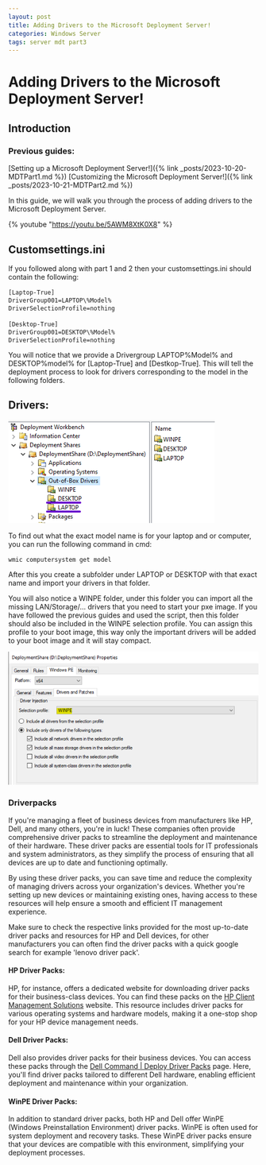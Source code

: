 ```yaml
---
layout: post
title: Adding Drivers to the Microsoft Deployment Server!
categories: Windows Server
tags: server mdt part3
---
```


# Adding Drivers to the Microsoft Deployment Server!

## Introduction

### Previous guides:

[Setting up a Microsoft Deployment Server!]({% link _posts/2023-10-20-MDTPart1.md %})
[Customizing the Microsoft Deployment Server!]({% link _posts/2023-10-21-MDTPart2.md %})

In this guide, we will walk you through the process of adding drivers to the Microsoft Deployment Server. 



{% youtube "https://youtu.be/5AWM8XtK0X8" %}


## Customsettings.ini

If you followed along with part 1 and 2 then your customsettings.ini should contain the following:

```
[Laptop-True]
DriverGroup001=LAPTOP\%Model%
DriverSelectionProfile=nothing

[Desktop-True]
DriverGroup001=DESKTOP\%Model%
DriverSelectionProfile=nothing
```

You will notice that we provide a Drivergroup LAPTOP\%Model% and DESKTOP\%model% for [Laptop-True] and [Destkop-True].
This will tell the deployment process to look for drivers corresponding to the model in the following folders.

## Drivers:
![Out-Of-Box Drivers](/assets/img/MDT/MDT_Out-Of-Box-Drivers.png)

To find out what the exact model name is for your laptop and or computer, you can run the following command in cmd:

```
wmic computersystem get model
```

After this you create a subfolder under LAPTOP or DESKTOP with that exact name and import your drivers in that folder.

You will also notice a WINPE folder, under this folder you can import all the missing LAN/Storage/... drivers that you need to start your pxe image.
If you have followed the previous guides and used the script, then this folder should also be included in the WINPE selection profile.
You can assign this profile to your boot image, this way only the important drivers will be added to your boot image and it will stay compact.

![WINPE Selection Profile](/assets/img/MDT/MDT_WINPE_SelectionProfile.png)

### Driverpacks

If you're managing a fleet of business devices from manufacturers like HP, Dell, and many others, you're in luck! These companies often provide comprehensive driver packs to streamline the deployment and maintenance of their hardware. These driver packs are essential tools for IT professionals and system administrators, as they simplify the process of ensuring that all devices are up to date and functioning optimally. 

By using these driver packs, you can save time and reduce the complexity of managing drivers across your organization's devices. Whether you're setting up new devices or maintaining existing ones, having access to these resources will help ensure a smooth and efficient IT management experience.

Make sure to check the respective links provided for the most up-to-date driver packs and resources for HP and Dell devices, for other manufacturers you can often find the driver packs with a quick google search for example 'lenovo driver pack'.

#### HP Driver Packs: 

HP, for instance, offers a dedicated website for downloading driver packs for their business-class devices. You can find these packs on the [HP Client Management Solutions](https://www.hp.com/us-en/solutions/client-management-solutions/drivers-pack.html) website. This resource includes driver packs for various operating systems and hardware models, making it a one-stop shop for your HP device management needs.

#### Dell Driver Packs: 

Dell also provides driver packs for their business devices. You can access these packs through the [Dell Command | Deploy Driver Packs](https://www.dell.com/support/kbdoc/en-us/000124139/dell-command-deploy-driver-packs-for-enterprise-client-os-deployment) page. Here, you'll find driver packs tailored to different Dell hardware, enabling efficient deployment and maintenance within your organization.

#### WinPE Driver Packs: 

In addition to standard driver packs, both HP and Dell offer WinPE (Windows Preinstallation Environment) driver packs. WinPE is often used for system deployment and recovery tasks. These WinPE driver packs ensure that your devices are compatible with this environment, simplifying your deployment processes.

